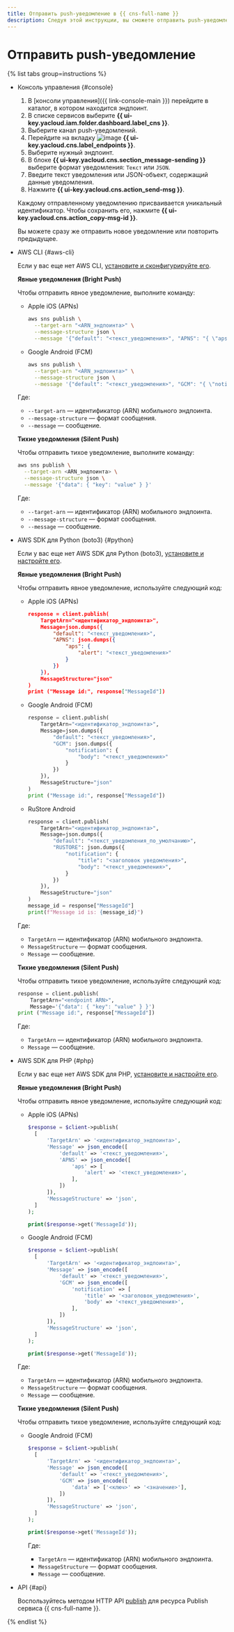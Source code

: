 ```yaml
---
title: Отправить push-уведомление в {{ cns-full-name }}
description: Следуя этой инструкции, вы сможете отправить push-уведомление.
---
```


# Отправить push-уведомление

{% list tabs group=instructions %}

- Консоль управления {#console}

  1. В [консоли управления]({{ link-console-main }}) перейдите в каталог, в котором находится эндпоинт.
  1. В списке сервисов выберите **{{ ui-key.yacloud.iam.folder.dashboard.label_cns }}**.
  1. Выберите канал push-уведомлений.
  1. Перейдите на вкладку ![image](../../../_assets/console-icons/layers-3-diagonal.svg) **{{ ui-key.yacloud.cns.label_endpoints }}**.
  1. Выберите нужный эндпоинт.
  1. В блоке **{{ ui-key.yacloud.cns.section_message-sending }}** выберите формат уведомления: `Текст` или `JSON`.
  1. Введите текст уведомления или JSON-объект, содержащий данные уведомления.
  1. Нажмите **{{ ui-key.yacloud.cns.action_send-msg }}**.

  Каждому отправленному уведомлению присваивается уникальный идентификатор. Чтобы сохранить его, нажмите **{{ ui-key.yacloud.cns.action_copy-msg-id }}**.

  Вы можете сразу же отправить новое уведомление или повторить предыдущее.

- AWS CLI {#aws-cli}

  Если у вас еще нет AWS CLI, [установите и сконфигурируйте его](../../../storage/tools/aws-cli.md).

  **Явные уведомления (Bright Push)**

  Чтобы отправить явное уведомление, выполните команду:

  * Apple iOS (APNs)

      ```bash
      aws sns publish \
        --target-arn "<ARN_эндпоинта>" \
        --message-structure json \
        --message '{"default": "<текст_уведомления>", "APNS": "{ \"aps\": { \"alert\": \"<текст_уведомления>\"} }" }'
      ```

  * Google Android (FCM)

      ```bash
      aws sns publish \
        --target-arn "<ARN_эндпоинта>" \
        --message-structure json \
        --message '{"default": "<текст_уведомления>", "GCM": "{ \"notification\": { \"body\": \"<текст_уведомления>\"} }" }'
      ```

  Где:

  * `--target-arn` — идентификатор (ARN) мобильного эндпоинта.
  * `--message-structure` — формат сообщения.
  * `--message` — сообщение.

  **Тихие уведомления (Silent Push)**

  Чтобы отправить тихое уведомление, выполните команду:

  ```bash
  aws sns publish \
    --target-arn <ARN_эндпоинта> \
    --message-structure json \
    --message '{"data": { "key": "value" } }'
  ```

  Где:

  * `--target-arn` — идентификатор (ARN) мобильного эндпоинта.
  * `--message-structure` — формат сообщения.
  * `--message` — сообщение.

- AWS SDK для Python (boto3) {#python}

  Если у вас еще нет AWS SDK для Python (boto3), [установите и настройте его](../../tools/sdk-python.md#aws-sdk).

  **Явные уведомления (Bright Push)**

  Чтобы отправить явное уведомление, используйте следующий код:

  * Apple iOS (APNs)

      ```json
      response = client.publish(
          TargetArn="<идентификатор_эндпоинта>",
          Message=json.dumps({
              "default": "<текст_уведомления>",
              "APNS": json.dumps({
                  "aps": {
                      "alert": "<текст_уведомления>"
                  }
              })
          }),
          MessageStructure="json"
      )
      print ("Message id:", response["MessageId"])
      ```

  * Google Android (FCM)

      ```python
      response = client.publish(
          TargetArn="<идентификатор_эндпоинта>",
          Message=json.dumps({
              "default": "<текст_уведомления>",
              "GCM": json.dumps({
                  "notification": {
                      "body": "<текст_уведомления>"
                  }
              })
          }),
          MessageStructure="json"
      )
      print ("Message id:", response["MessageId"])
      ```

  * RuStore Android

      ```python
      response = client.publish(
          TargetArn="<идентификатор_эндпоинта>",
          Message=json.dumps({
              "default": "<текст_уведомления_по_умолчанию>",
              "RUSTORE": json.dumps({
                  "notification": {
                      "title": "<заголовок уведомления>",
                      "body": "<текст_уведомления>",
                  }
              })
          }),
          MessageStructure="json"
      )
      message_id = response["MessageId"]
      print(f"Message id is: {message_id}")
      ```

  Где:

  * `TargetArn` — идентификатор (ARN) мобильного эндпоинта.
  * `MessageStructure` — формат сообщения.
  * `Message` — сообщение.

  **Тихие уведомления (Silent Push)**

  Чтобы отправить тихое уведомление, используйте следующий код:

  ```python
  response = client.publish(
      TargetArn="<endpoint ARN>",
      Message='{"data": { "key": "value" } }')
  print ("Message id:", response["MessageId"])
  ```

  Где:

  * `TargetArn` — идентификатор (ARN) мобильного эндпоинта.
  * `Message` — сообщение.

- AWS SDK для PHP {#php}

  Если у вас еще нет AWS SDK для PHP, [установите и настройте его](../../tools/sdk-php.md#aws-sdk).

  **Явные уведомления (Bright Push)**

  Чтобы отправить явное уведомление, используйте следующий код:

  * Apple iOS (APNs)

      ```php
      $response = $client->publish(
        [
            'TargetArn' => '<идентификатор_эндпоинта>',
            'Message' => json_encode([
                'default' => '<текст_уведомления>',
                'APNS' => json_encode([
                    'aps' => [
                        'alert' => '<текст_уведомления>',
                    ],
                ])
            ]),
            'MessageStructure' => 'json',
        ]
      );

      print($response->get('MessageId'));
      ```

  * Google Android (FCM)

      ```php
      $response = $client->publish(
        [
            'TargetArn' => '<идентификатор_эндпоинта>',
            'Message' => json_encode([
                'default' => '<текст_уведомления>',
                'GCM' => json_encode([
                    'notification' => [
                        'title' => '<заголовок_уведомления>',
                        'body' => '<текст_уведомления>',
                    ],
                ])
            ]),
            'MessageStructure' => 'json',
        ]
      );

      print($response->get('MessageId'));
      ```

  Где:

  * `TargetArn` — идентификатор (ARN) мобильного эндпоинта.
  * `MessageStructure` — формат сообщения.
  * `Message` — сообщение.

  **Тихие уведомления (Silent Push)**

  Чтобы отправить тихое уведомление, используйте следующий код:

  * Google Android (FCM)

      ```php
      $response = $client->publish(
        [
            'TargetArn' => '<идентификатор_эндпоинта>',
            'Message' => json_encode([
                'default' => '<текст_уведомления>',
                'GCM' => json_encode([
                    'data' => ['<ключ>' => '<значение>'],
                ])
            ]),
            'MessageStructure' => 'json',
        ]
      );

      print($response->get('MessageId'));
      ```

      Где:

      * `TargetArn` — идентификатор (ARN) мобильного эндпоинта.
      * `MessageStructure` — формат сообщения.
      * `Message` — сообщение.


- API {#api}

  Воспользуйтесь методом HTTP API [publish](../../api-ref/publish.md) для ресурса Publish сервиса {{ cns-full-name }}.

{% endlist %}
